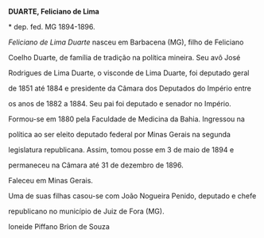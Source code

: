 **DUARTE, Feliciano de Lima**



\* dep. fed. MG 1894-1896.



*Feliciano de Lima Duarte* nasceu em Barbacena (MG), filho de Feliciano

Coelho Duarte, de família de tradição na política mineira. Seu avô José

Rodrigues de Lima Duarte, o visconde de Lima Duarte, foi deputado geral

de 1851 até 1884 e presidente da Câmara dos Deputados do Império entre

os anos de 1882 a 1884. Seu pai foi deputado e senador no Império.



Formou-se em 1880 pela Faculdade de Medicina da Bahia. Ingressou na

política ao ser eleito deputado federal por Minas Gerais na segunda

legislatura republicana. Assim, tomou posse em 3 de maio de 1894 e

permaneceu na Câmara até 31 de dezembro de 1896.



Faleceu em Minas Gerais.



Uma de suas filhas casou-se com João Nogueira Penido, deputado e chefe

republicano no município de Juiz de Fora (MG).



Ioneide Piffano Brion de Souza



